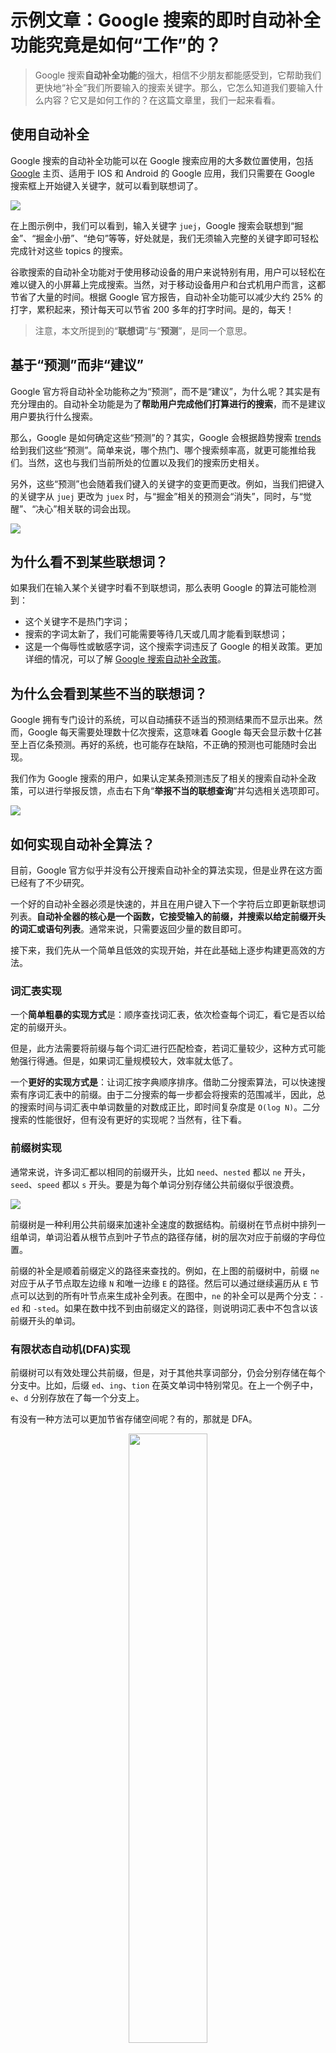 # 示例文章：Google 搜索的即时自动补全功能究竟是如何“工作”的？

> Google 搜索**自动补全功能**的强大，相信不少朋友都能感受到，它帮助我们更快地“补全”我们所要输入的搜索关键字。那么，它怎么知道我们要输入什么内容？它又是如何工作的？在这篇文章里，我们一起来看看。

## 使用自动补全

Google 搜索的自动补全功能可以在 Google 搜索应用的大多数位置使用，包括 [Google](https://www.google.com/) 主页、适用于 IOS 和 Android 的 Google 应用，我们只需要在 Google 搜索框上开始键入关键字，就可以看到联想词了。

![](https://cdn-doocs.oss-cn-shenzhen.aliyuncs.com/gh/doocs/md/images/1648303019705-c161ce00-d245-446a-b81c-42ec91474a40.gif)

在上图示例中，我们可以看到，输入关键字 `juej`，Google 搜索会联想到“掘金”、“掘金小册”、“绝句”等等，好处就是，我们无须输入完整的关键字即可轻松完成针对这些 topics 的搜索。

谷歌搜索的自动补全功能对于使用移动设备的用户来说特别有用，用户可以轻松在难以键入的小屏幕上完成搜索。当然，对于移动设备用户和台式机用户而言，这都节省了大量的时间。根据 Google 官方报告，自动补全功能可以减少大约 25% 的打字，累积起来，预计每天可以节省 200 多年的打字时间。是的，每天！

> 注意，本文所提到的“**联想词**”与“**预测**”，是同一个意思。

## 基于“预测”而非“建议”

Google 官方将自动补全功能称之为“预测”，而不是“建议”，为什么呢？其实是有充分理由的。自动补全功能是为了**帮助用户完成他们打算进行的搜索**，而不是建议用户要执行什么搜索。

那么，Google 是如何确定这些“预测”的？其实，Google 会根据趋势搜索 [trends](https://trends.google.com/trends/?geo=US) 给到我们这些“预测”。简单来说，哪个热门、哪个搜索频率高，就更可能推给我们。当然，这也与我们当前所处的位置以及我们的搜索历史相关。

另外，这些“预测”也会随着我们键入的关键字的变更而更改。例如，当我们把键入的关键字从 `juej` 更改为 `juex` 时，与“掘金”相关的预测会“消失”，同时，与“觉醒”、“决心”相关联的词会出现。

![](https://cdn-doocs.oss-cn-shenzhen.aliyuncs.com/gh/doocs/md/images/1648303068169-386a99cb-143b-4ded-a859-1b7a4c4b5bd3.gif)

## 为什么看不到某些联想词？

如果我们在输入某个关键字时看不到联想词，那么表明 Google 的算法可能检测到：

- 这个关键字不是热门字词；
- 搜索的字词太新了，我们可能需要等待几天或几周才能看到联想词；
- 这是一个侮辱性或敏感字词，这个搜索字词违反了 Google 的相关政策。更加详细的情况，可以了解 [Google 搜索自动补全政策](https://support.google.com/websearch/answer/7368877)。

## 为什么会看到某些不当的联想词？

Google 拥有专门设计的系统，可以自动捕获不适当的预测结果而不显示出来。然而，Google 每天需要处理数十亿次搜索，这意味着 Google 每天会显示数十亿甚至上百亿条预测。再好的系统，也可能存在缺陷，不正确的预测也可能随时会出现。

我们作为 Google 搜索的用户，如果认定某条预测违反了相关的搜索自动补全政策，可以进行举报反馈，点击右下角“**举报不当的联想查询**”并勾选相关选项即可。

![](https://cdn-doocs.oss-cn-shenzhen.aliyuncs.com/gh/doocs/md/images/1648303098026-cac215dc-42c9-462a-a359-dcfb12ed3234.gif)

## 如何实现自动补全算法？

目前，Google 官方似乎并没有公开搜索自动补全的算法实现，但是业界在这方面已经有了不少研究。

一个好的自动补全器必须是快速的，并且在用户键入下一个字符后立即更新联想词列表。**自动补全器的核心是一个函数，它接受输入的前缀，并搜索以给定前缀开头的词汇或语句列表**。通常来说，只需要返回少量的数目即可。

接下来，我们先从一个简单且低效的实现开始，并在此基础上逐步构建更高效的方法。

### 词汇表实现

一个**简单粗暴的实现方式**是：顺序查找词汇表，依次检查每个词汇，看它是否以给定的前缀开头。

但是，此方法需要将前缀与每个词汇进行匹配检查，若词汇量较少，这种方式可能勉强行得通。但是，如果词汇量规模较大，效率就太低了。

一个**更好的实现方式是**：让词汇按字典顺序排序。借助二分搜索算法，可以快速搜索有序词汇表中的前缀。由于二分搜索的每一步都会将搜索的范围减半，因此，总的搜索时间与词汇表中单词数量的对数成正比，即时间复杂度是 `O(log N)`。二分搜索的性能很好，但有没有更好的实现呢？当然有，往下看。

### 前缀树实现

通常来说，许多词汇都以相同的前缀开头，比如 `need`、`nested` 都以 `ne` 开头，`seed`、`speed` 都以 `s` 开头。要是为每个单词分别存储公共前缀似乎很浪费。

![](https://cdn-doocs.oss-cn-shenzhen.aliyuncs.com/gh/doocs/md/images/1648303128008-93cf798d-2662-4eec-8f80-2e07436aebfe.png)

前缀树是一种利用公共前缀来加速补全速度的数据结构。前缀树在节点树中排列一组单词，单词沿着从根节点到叶子节点的路径存储，树的层次对应于前缀的字母位置。

前缀的补全是顺着前缀定义的路径来查找的。例如，在上图的前缀树中，前缀 `ne` 对应于从子节点取左边缘 `N` 和唯一边缘 `E` 的路径。然后可以通过继续遍历从 `E` 节点可以达到的所有叶节点来生成补全列表。在图中，`ne` 的补全可以是两个分支：`-ed` 和 `-sted`。如果在数中找不到由前缀定义的路径，则说明词汇表中不包含以该前缀开头的单词。

### 有限状态自动机(DFA)实现

前缀树可以有效处理公共前缀，但是，对于其他共享词部分，仍会分别存储在每个分支中。比如，后缀 `ed`、`ing`、`tion` 在英文单词中特别常见。在上一个例子中，`e`、`d` 分别存放在了每一个分支上。

有没有一种方法可以更加节省存储空间呢？有的，那就是 DFA。

<center>
<img src="https://cdn-doocs.oss-cn-shenzhen.aliyuncs.com/gh/doocs/md/images/1648303158478-66a96e2d-6424-43d6-8cb3-2f7a39f960b8.gif" style="width: 50%;"></center>

在上面的例子中，单词 `need`、`nested`、`seed` 和 `speed` 仅由 9 个节点组成，而上一张图中的前缀树包含了 17 个节点。

可以看出，最小化前缀树 DFA 可以在很大程度上减少数据结构的大小。即使词汇量很大，最小化 DFA 通常也适合在内存中存储，避免昂贵的磁盘访问是实现快速自动补全的关键。

### 一些扩展

上面介绍了如何利用合理的数据结构实现基本的自动补全功能。这些数据结构可以通过多种方式进行扩展，从而改善用户体验。

通常，满足特定前缀的词汇可能很多，而用户界面上能够显示的却不多，我们更希望能显示最常搜索或者最有价值的词汇。这通常可以通过为词汇表中的每个单词增加一个代表单词值的**权重** `weight`，并且按照权重高低来排序自动补全列表。

- 对于排序后的词汇表来说，在词汇表每个元素上增加 `weight` 属性并不难；
- 对于前缀树来说，将 `weight` 存储在叶子节点中，也是很简单的一个实现；
- 对于 `DFA` 来说，则较为复杂。因为一个叶子节点可以通过多条路径到达。一种解决方案是将权重关联到路径而不是叶子节点。

目前有不少开源库都提供了这个功能，比如主流的搜索引擎框架 [Elasticsearch](https://www.elastic.co/products/elasticsearch)、[Solr](https://lucene.apache.org/solr/) 等，基于此，我们可以实现高效而强大的自动补全功能。

#### 推荐阅读

- [阿里又一个 20k+ stars 开源项目诞生，恭喜 fastjson！](https://mp.weixin.qq.com/s/RNKDCK2KoyeuMeEs6GUrow)
- [刷掉 90% 候选人的互联网大厂海量数据面试题（附题解 + 方法总结）](https://mp.weixin.qq.com/s/rjGqxUvrEqJNlo09GrT1Dw)
- [好用！期待已久的文本块功能究竟如何在 Java 13 中发挥作用？](https://mp.weixin.qq.com/s/kalGv5T8AZGxTnLHr2wDsA)
- [2019 GitHub 开源贡献排行榜新鲜出炉！微软谷歌领头，阿里跻身前 12！](https://mp.weixin.qq.com/s/_q812aGD1b9QvZ2WFI0Qgw)

---

欢迎关注我的公众号“**Doocs**”，原创技术文章第一时间推送。

<center>
    <img src="https://cdn-doocs.oss-cn-shenzhen.aliyuncs.com/gh/doocs/md/images/1648303220922-7e14aefa-816e-44c1-8604-ade709ca1c69.png" style="width: 100px;">
</center>
